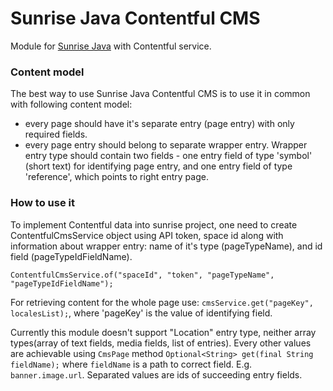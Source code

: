 Sunrise Java Contentful CMS
===========================

Module for [Sunrise Java](https://github.com/sphereio/commercetools-sunrise-java) with Contentful service. 

### Content model

The best way to use Sunrise Java Contentful CMS is to use it in common with following content model:
* every page should have it's separate entry (page entry) with only required fields.
* every page entry should belong to separate wrapper entry.
Wrapper entry type should contain two fields - one entry field of type 'symbol' (short text)
for identifying page entry, and one entry field of type 'reference', which points to
right entry page.

### How to use it

To implement Contentful data into sunrise project, 
one need to create ContentfulCmsService object using API token, space id 
along with information about wrapper entry: name of it's type (pageTypeName),
and id field (pageTypeIdFieldName).

`ContentfulCmsService.of("spaceId", "token", "pageTypeName", "pageTypeIdFieldName");`

For retrieving content for the whole page use:
`cmsService.get("pageKey", localesList);`,
where 'pageKey' is the value of identifying field.

Currently this module doesn't support "Location" entry type,
neither array types(array of text fields, media fields, list of entries).
Every other values are achievable using `CmsPage` method `Optional<String> get(final String fieldName);` 
where `fieldName` is a path to correct field.
E.g. `banner.image.url`. Separated values are ids of succeeding entry fields.
